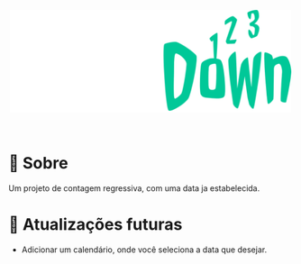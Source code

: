 <p align="center">
  <img src="./img/logo.svg" width="500" />
</p>
<br/>

# :rocket: Sobre

Um projeto de contagem regressiva, com uma data ja estabelecida. 

# :construction: Atualizações futuras

- Adicionar um calendário, onde você seleciona a data que desejar.

